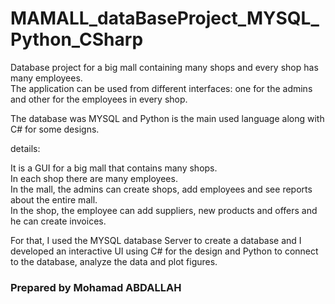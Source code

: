# MAMALL_dataBaseProject_MYSQL_Python_CSharp
Database project for a big mall containing many shops and every shop has many employees.  
The application can be used from different interfaces: one for the admins and other for the employees in every shop. 

The database was MYSQL and Python is the main used language along with C# for some designs.

details:  

It is a GUI for a big mall that contains many shops.  
In each shop there are many employees.  
In the mall, the admins can create shops, add employees and see reports about the entire mall.  
In the shop, the employee can add suppliers, new products and offers and he can create invoices.

For that, I used the MYSQL database Server to create a database and I developed an interactive UI using C# for the design and Python to connect to the database, analyze the data and plot figures.

### Prepared by Mohamad ABDALLAH
